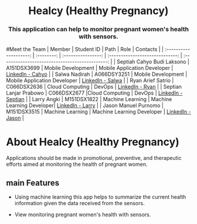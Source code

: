 <p align="center">
<h1 align="center">Healcy (Healthy Pregnancy)</h1>
<h3 align="center">This application can help to monitor pregnant women's health with sensors. </h3>

</p>

#Meet the Team
| Member | Student ID | Path | Role | Contacts |
| :--------------------: | :--------: | :----------------: | :-----------------------------: | :---------------------------------------------: |
| Septiah Cahyo Budi Laksono | A151DSX3699 | Mobile Development | Mobile Application Developer | [LinkedIn - Cahyo] |
| Salwa Nadirah | A066DSY3251 | Mobile Development | Mobile Application Developer | [LinkedIn - Salwa] |
| Ryan Arief Satrio | C066DSX2636 | Cloud Computing | DevOps | [LinkedIn - Ryan] |
| Septian Lanjar Prabowo | C066DSX2677 |Cloud Computing | DevOps | [LinkedIn - Septian] |
| Larry Angki | M151DSX1822 | Machine Learning | Machine Learning Developer| [LinkedIn - Larry] |
| Jason Manuel Purnomo | M151DSX3515 | Machine Learning | Machine Learning Developer | [LinkedIn - Jason] |

# About Healcy (Healthy Pregnancy)

Applications should be made in promotional, preventive, and therapeutic efforts aimed at monitoring the health of pregnant women.


## main Features

- Using machine learning this app helps to summarize the current health information given the data
received from the sensors.

- View monitoring pregnant women's health with sensors.

<!-- Linked In -->

[linkedin - cahyo]: https://www.linkedin.com/in/septiah-cahyo-868b41271
[linkedin - salwa]: https://www.linkedin.com/in/salwa-nadirah-3b46b1245
[linkedin - ryan]: https://www.linkedin.com/in/ryan-arief-satrio-5478581a6
[linkedin - septian]: https://www.linkedin.com/in/septian-lanjar-prabowo
[linkedin - larry]: https://www.linkedin.com/in/larry-angki
[linkedin - jason]: https://www.linkedin.com/in/jason-purnomo
